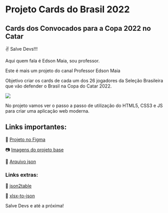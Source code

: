 # Projeto Cards do Brasil 2022

## Cards dos Convocados para a Copa 2022 no Catar

✌ Salve Devs!!!

Aqui quem fala é Edson Maia, sou professor.

Este é mais um projeto do canal Professor Edson Maia

Objetivo criar os cards de cada um dos 26 jogadores da Seleção Brasileira que vão defender o Brasil na Copa do Catar 2022.

[<img src="https://github.com/edsonmaia/cards-brasil/blob/main/cards.PNG">](http://github.com/edsonmaia/cards-brasil/blob/main/cards.png/)

No projeto vamos ver o passo a passo de utilização do HTML5, CSS3 e JS para criar uma aplicação web moderna.

## Links importantes:

🎨 [Projeto no Figma](https://www.figma.com/file/AsZN3xkn79vijUwAuPxTLm/new-card-brasil-2022?node-id=0%3A1)

📷 [Imagens do projeto base](https://drive.google.com/file/d/1-oXHQthzHLxHMVKXzD5Yc9Ll2l8MTTeJ/view?usp=sharing)

📄 [Arquivo json](https://drive.google.com/file/d/12b7-Wkvt0xPjl9KhfwpsC8x77IXO7hiY/view?usp=sharing)

### Links extras:

🔗 [json2table](http://json2table.com/)

🔗 [xlsx-to-json](https://products.aspose.app/cells/pt/conversion/xlsx-to-json)

Salve Devs e até a próxima!
